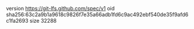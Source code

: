 version https://git-lfs.github.com/spec/v1
oid sha256:63c2a9b1a9618c9826f7e35a66adb1fd6c9ac492ebf540de35f9afd6c1fa2693
size 32288
